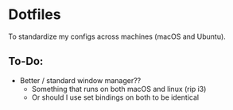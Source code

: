 # Dotfiles
To standardize my configs across machines (macOS and Ubuntu).

## To-Do:
- Better / standard window manager??
	- Something that runs on both macOS and linux (rip i3)
	- Or should I use set bindings on both to be identical
